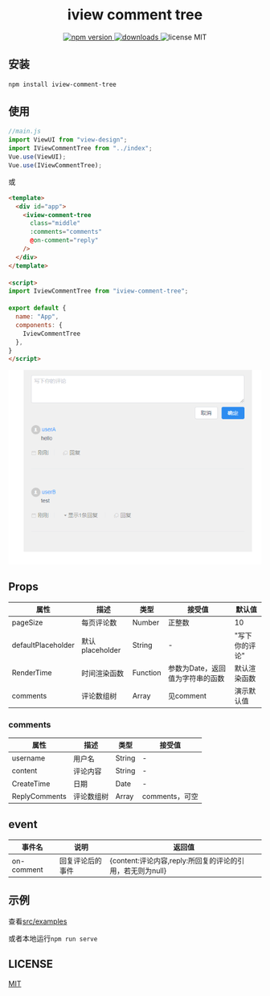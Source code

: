 <h1 align="center">iview comment tree</h1>

<p align="center">
  <a href="https://npmjs.org/package/iview-comment-tree">
    <img src="https://img.shields.io/npm/v/iview-comment-tree.svg" alt="npm version">
  </a>
  <a href="https://npmjs.org/package/iview-comment-tree">
    <img src="https://img.shields.io/npm/dt/iview-comment-tree.svg" alt="downloads">
  </a>
  <a>
    <img src="https://img.shields.io/badge/iview-comment-tree.svg" alt="license MIT">
  </a>
</p>

## 安装

```bash
npm install iview-comment-tree
```

## 使用

```js
//main.js
import ViewUI from "view-design";
import IViewCommentTree from "../index";
Vue.use(ViewUI);
Vue.use(IViewCommentTree);
```

或

```html
<template>
  <div id="app">
    <iview-comment-tree
      class="middle"
      :comments="comments"
      @on-comment="reply"
    />
  </div>
</template>

<script>
import IviewCommentTree from "iview-comment-tree";

export default {
  name: "App",
  components: {
    IviewCommentTree
  },
}
</script>
```

![截图](https://github.com/Unnatural16/iview-comment-tree/blob/master/screenshot.png?raw=true)

## Props

| 属性               | 描述            | 类型     | 接受值                           | 默认值         |
| ------------------ | --------------- | -------- | -------------------------------- | -------------- |
| pageSize           | 每页评论数      | Number   | 正整数                           | 10             |
| defaultPlaceholder | 默认placeholder | String   | -                                | "写下你的评论" |
| RenderTime         | 时间渲染函数    | Function | 参数为Date，返回值为字符串的函数 | 默认渲染函数   |
| comments           | 评论数组树      | Array    | 见comment                        | 演示默认值     |

### comments

| 属性          | 描述       | 类型   | 接受值         |
| ------------- | ---------- | ------ | -------------- |
| username      | 用户名     | String | -              |
| content       | 评论内容   | String | -              |
| CreateTime    | 日期       | Date   | -              |
| ReplyComments | 评论数组树 | Array  | comments，可空 |

## event

| 事件名     | 说明             | 返回值                                                    |
| ---------- | ---------------- | --------------------------------------------------------- |
| on-comment | 回复评论后的事件 | {content:评论内容,reply:所回复的评论的引用，若无则为null} |

## 示例

查看[src/examples](https://github.com/Unnatural16/iview-comment-tree/tree/master/src/examples)

或者本地运行`npm run serve`

## LICENSE

[MIT](https://github.com/Unnatural16/iview-comment-tree/blob/master/LICENSE)
